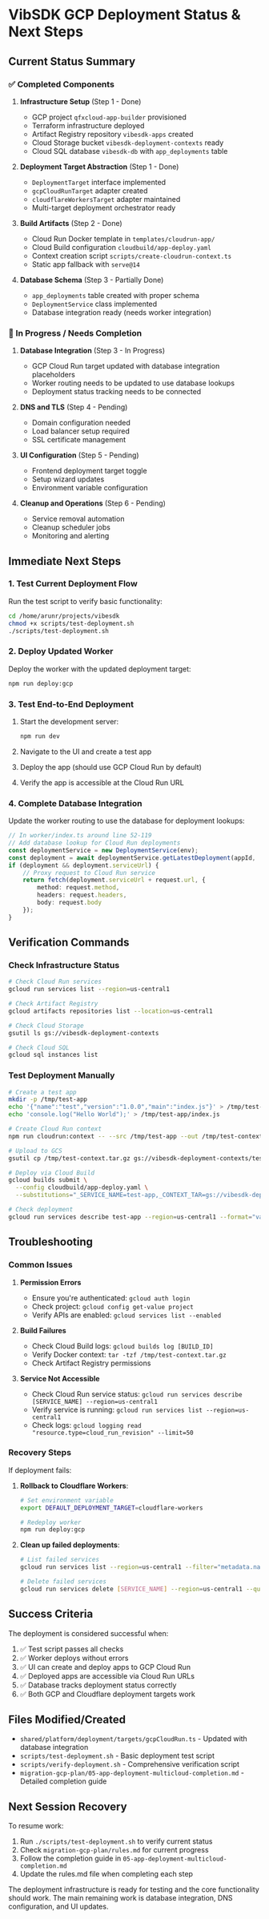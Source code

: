 # VibSDK GCP Deployment Status & Next Steps

## Current Status Summary

### ✅ Completed Components

1. **Infrastructure Setup** (Step 1 - Done)
   - GCP project `qfxcloud-app-builder` provisioned
   - Terraform infrastructure deployed
   - Artifact Registry repository `vibesdk-apps` created
   - Cloud Storage bucket `vibesdk-deployment-contexts` ready
   - Cloud SQL database `vibesdk-db` with `app_deployments` table

2. **Deployment Target Abstraction** (Step 1 - Done)
   - `DeploymentTarget` interface implemented
   - `gcpCloudRunTarget` adapter created
   - `cloudflareWorkersTarget` adapter maintained
   - Multi-target deployment orchestrator ready

3. **Build Artifacts** (Step 2 - Done)
   - Cloud Run Docker template in `templates/cloudrun-app/`
   - Cloud Build configuration `cloudbuild/app-deploy.yaml`
   - Context creation script `scripts/create-cloudrun-context.ts`
   - Static app fallback with `serve@14`

4. **Database Schema** (Step 3 - Partially Done)
   - `app_deployments` table created with proper schema
   - `DeploymentService` class implemented
   - Database integration ready (needs worker integration)

### 🔄 In Progress / Needs Completion

1. **Database Integration** (Step 3 - In Progress)
   - GCP Cloud Run target updated with database integration placeholders
   - Worker routing needs to be updated to use database lookups
   - Deployment status tracking needs to be connected

2. **DNS and TLS** (Step 4 - Pending)
   - Domain configuration needed
   - Load balancer setup required
   - SSL certificate management

3. **UI Configuration** (Step 5 - Pending)
   - Frontend deployment target toggle
   - Setup wizard updates
   - Environment variable configuration

4. **Cleanup and Operations** (Step 6 - Pending)
   - Service removal automation
   - Cleanup scheduler jobs
   - Monitoring and alerting

## Immediate Next Steps

### 1. Test Current Deployment Flow

Run the test script to verify basic functionality:

```bash
cd /home/arunr/projects/vibesdk
chmod +x scripts/test-deployment.sh
./scripts/test-deployment.sh
```

### 2. Deploy Updated Worker

Deploy the worker with the updated deployment target:

```bash
npm run deploy:gcp
```

### 3. Test End-to-End Deployment

1. Start the development server:
   ```bash
   npm run dev
   ```

2. Navigate to the UI and create a test app

3. Deploy the app (should use GCP Cloud Run by default)

4. Verify the app is accessible at the Cloud Run URL

### 4. Complete Database Integration

Update the worker routing to use the database for deployment lookups:

```typescript
// In worker/index.ts around line 52-119
// Add database lookup for Cloud Run deployments
const deploymentService = new DeploymentService(env);
const deployment = await deploymentService.getLatestDeployment(appId, 'gcp-cloud-run');
if (deployment && deployment.serviceUrl) {
    // Proxy request to Cloud Run service
    return fetch(deployment.serviceUrl + request.url, {
        method: request.method,
        headers: request.headers,
        body: request.body
    });
}
```

## Verification Commands

### Check Infrastructure Status

```bash
# Check Cloud Run services
gcloud run services list --region=us-central1

# Check Artifact Registry
gcloud artifacts repositories list --location=us-central1

# Check Cloud Storage
gsutil ls gs://vibesdk-deployment-contexts

# Check Cloud SQL
gcloud sql instances list
```

### Test Deployment Manually

```bash
# Create a test app
mkdir -p /tmp/test-app
echo '{"name":"test","version":"1.0.0","main":"index.js"}' > /tmp/test-app/package.json
echo 'console.log("Hello World");' > /tmp/test-app/index.js

# Create Cloud Run context
npm run cloudrun:context -- --src /tmp/test-app --out /tmp/test-context.tar.gz

# Upload to GCS
gsutil cp /tmp/test-context.tar.gz gs://vibesdk-deployment-contexts/test-app-context.tar.gz

# Deploy via Cloud Build
gcloud builds submit \
  --config cloudbuild/app-deploy.yaml \
  --substitutions="_SERVICE_NAME=test-app,_CONTEXT_TAR=gs://vibesdk-deployment-contexts/test-app-context.tar.gz,_REGION=us-central1,_LOCATION=us-central1,_REPOSITORY=vibesdk-apps"

# Check deployment
gcloud run services describe test-app --region=us-central1 --format="value(status.url)"
```

## Troubleshooting

### Common Issues

1. **Permission Errors**
   - Ensure you're authenticated: `gcloud auth login`
   - Check project: `gcloud config get-value project`
   - Verify APIs are enabled: `gcloud services list --enabled`

2. **Build Failures**
   - Check Cloud Build logs: `gcloud builds log [BUILD_ID]`
   - Verify Docker context: `tar -tzf /tmp/test-context.tar.gz`
   - Check Artifact Registry permissions

3. **Service Not Accessible**
   - Check Cloud Run service status: `gcloud run services describe [SERVICE_NAME] --region=us-central1`
   - Verify service is running: `gcloud run services list --region=us-central1`
   - Check logs: `gcloud logging read "resource.type=cloud_run_revision" --limit=50`

### Recovery Steps

If deployment fails:

1. **Rollback to Cloudflare Workers**:
   ```bash
   # Set environment variable
   export DEFAULT_DEPLOYMENT_TARGET=cloudflare-workers
   
   # Redeploy worker
   npm run deploy:gcp
   ```

2. **Clean up failed deployments**:
   ```bash
   # List failed services
   gcloud run services list --region=us-central1 --filter="metadata.name:test-*"
   
   # Delete failed services
   gcloud run services delete [SERVICE_NAME] --region=us-central1 --quiet
   ```

## Success Criteria

The deployment is considered successful when:

1. ✅ Test script passes all checks
2. ✅ Worker deploys without errors
3. ✅ UI can create and deploy apps to GCP Cloud Run
4. ✅ Deployed apps are accessible via Cloud Run URLs
5. ✅ Database tracks deployment status correctly
6. ✅ Both GCP and Cloudflare deployment targets work

## Files Modified/Created

- `shared/platform/deployment/targets/gcpCloudRun.ts` - Updated with database integration
- `scripts/test-deployment.sh` - Basic deployment test script
- `scripts/verify-deployment.sh` - Comprehensive verification script
- `migration-gcp-plan/05-app-deployment-multicloud-completion.md` - Detailed completion guide

## Next Session Recovery

To resume work:

1. Run `./scripts/test-deployment.sh` to verify current status
2. Check `migration-gcp-plan/rules.md` for current progress
3. Follow the completion guide in `05-app-deployment-multicloud-completion.md`
4. Update the rules.md file when completing each step

The deployment infrastructure is ready for testing and the core functionality should work. The main remaining work is database integration, DNS configuration, and UI updates.
